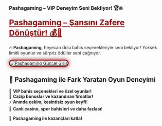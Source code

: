 ### **Pashagaming – VIP Deneyim Seni Bekliyor! 🏆🔥**

<a href="https://cutt.ly/PashaLink" title="Pashagaming Güncel Giriş" style="color: #8B0000; font-size: 26px; font-weight: bold;">Pashagaming – Şansını Zafere Dönüştür! 💰🎯</a>

🔥 **Pashagaming**, heyecan dolu bahis seçenekleriyle seni bekliyor! Yüksek limitli oyunlar ve sürpriz ödüller seni çağırıyor.

<a href="https://cutt.ly/PashaLink" title="Pashagaming Güncel Giriş">  
<img src="https://i.ibb.co/BtMhhf6/g-venligiris.jpg" alt="Pashagaming Güncel Giriş" style="max-width: 100%; border: 3px solid #8B0000; border-radius: 15px; box-shadow: 0px 0px 15px rgba(139, 0, 0, 0.8);">  
</a>

## 🚀 **Pashagaming ile Fark Yaratan Oyun Deneyimi**  
🎯 **VIP bahis seçenekleri ve özel oyunlar!**  
🎁 **Cazip bonuslar ve kazandıran fırsatlar!**  
⚡ **Anında çekim, kesintisiz oyun keyfi!**  
🎲 **Canlı casino, spor bahisleri ve daha fazlası!**

💎 **Pashagaming ile kazançları katla!**
